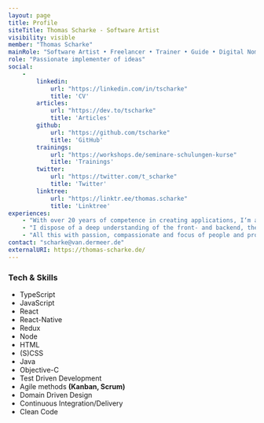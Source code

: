 ```yaml
---
layout: page
title: Profile
siteTitle: Thomas Scharke - Software Artist
visibility: visible
member: "Thomas Scharke"
mainRole: "Software Artist • Freelancer • Trainer • Guide • Digital Nomad"
role: "Passionate implementer of ideas"
social:
    -
        linkedin:
            url: "https://linkedin.com/in/tscharke"
            title: 'CV'
        articles:
            url: "https://dev.to/tscharke"
            title: 'Articles'
        github:
            url: "https://github.com/tscharke"
            title: 'GitHub'
        trainings:
            url: "https://workshops.de/seminare-schulungen-kurse"
            title: 'Trainings'
        twitter:
            url: "https://twitter.com/t_scharke"
            title: 'Twitter'
        linktree:
            url: "https://linktr.ee/thomas.scharke"
            title: 'Linktree'
experiences:
    - "With over 20 years of competence in creating applications, I‘m an expert at leading and developing projects for mobile and web (Apps, SPAs, API-services, etc.)."
    - "I dispose of a deep understanding of the front- and backend, the integration of different systems, the interaction, the product and the communication with stakeholders."
    - "All this with passion, compassionate and focus of people and products. And in the last 5 years location- and time-independent (#DistributedWork, #RemoteWork, #NewWork)."
contact: "scharke@van.dermeer.de"
externalURI: https://thomas-scharke.de/
---
```

### Tech & Skills
* TypeScript
* JavaScript
* React
* React-Native
* Redux
* Node
* HTML
* (S)CSS
* Java
* Objective-C
* Test Driven Development
* Agile methods **(Kanban, Scrum)**
* Domain Driven Design
* Continuous Integration/Delivery
* Clean Code
